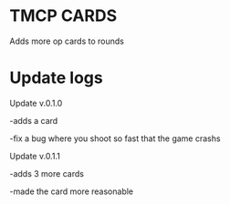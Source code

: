 # TMCP CARDS
Adds more op cards to rounds

# Update logs
Update v.0.1.0

-adds a card

-fix a bug where you shoot so fast that the game crashs

Update v.0.1.1

-adds 3 more cards

-made the card more reasonable



